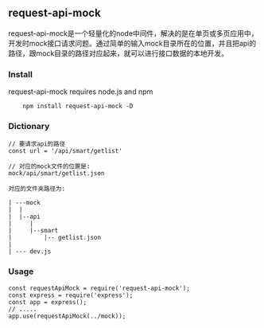 ## request-api-mock

request-api-mock是一个轻量化的node中间件，解决的是在单页或多页应用中，开发时mock接口请求问题。通过简单的输入mock目录所在的位置，并且把api的路径，跟mock目录的路径对应起来，就可以进行接口数据的本地开发。

### Install
request-api-mock requires node.js and npm 

```
    npm install request-api-mock -D
```

### Dictionary

```
// 要请求api的路径
const url = '/api/smart/getlist'

// 对应的mock文件的位置是:
mock/api/smart/getlist.json

对应的文件夹路径为:

| ---mock
|  |
|  |--api
|     |
|     |--smart
|         |-- getlist.json
|
| --- dev.js

```

### Usage

```
const requestApiMock = require('request-api-mock');
const express = require('express');
const app = express();
// .....
app.use(requestApiMock(../mock));

```
